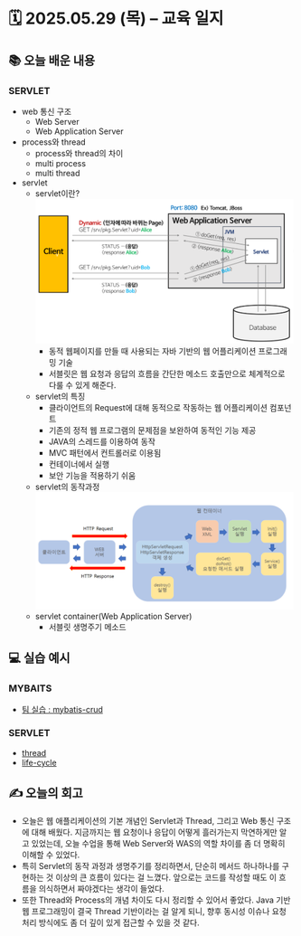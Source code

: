 # 🗓️ 2025.05.29 (목) – 교육 일지

## 📚 오늘 배운 내용

### SERVLET
- web 통신 구조
  - Web Server
  - Web Application Server
- process와 thread
  - process와 thread의 차이
  - multi process
  - multi thread
- servlet
  - servlet이란?
    ![img.png](img/ServletDiagram.png)
    - 동적 웹페이지를 만들 때 사용되는 자바 기반의 웹 어플리케이션 프로그래밍 기술
    - 서블릿은 웹 요청과 응답의 흐름을 간단한 메소드 호출만으로 체계적으로 다룰 수 있게 해준다.
  - servlet의 특징
    - 클라이언트의 Request에 대해 동적으로 작동하는 웹 어플리케이션 컴포넌트
    - 기존의 정적 웹 프로그램의 문제점을 보완하여 동적인 기능 제공
    - JAVA의 스레드를 이용하여 동작
    - MVC 패턴에서 컨트롤러로 이용됨
    - 컨테이너에서 실행
    - 보안 기능을 적용하기 쉬움
  - servlet의 동작과정
    ![img.png](img/ServletFlow.png)
  - servlet container(Web Application Server)
    - 서블릿 생명주기 메소드

## 💻 실습 예시

### MYBAITS
- [팀 실습 : mybatis-crud](https://github.com/C1Z4/mybatis-crud-practice)

### SERVLET
- [thread](../../SERVLET/chatper00-thread)
- [life-cycle](../../SERVLET/chapter01-life-cycle)

## ✍️ 오늘의 회고
- 오늘은 웹 애플리케이션의 기본 개념인 Servlet과 Thread, 그리고 Web 통신 구조에 대해 배웠다. 지금까지는 웹 요청이나 응답이 어떻게 흘러가는지 막연하게만 알고 있었는데, 오늘 수업을 통해 Web Server와 WAS의 역할 차이를 좀 더 명확히 이해할 수 있었다.
- 특히 Servlet의 동작 과정과 생명주기를 정리하면서, 단순히 메서드 하나하나를 구현하는 것 이상의 큰 흐름이 있다는 걸 느꼈다. 앞으로는 코드를 작성할 때도 이 흐름을 의식하면서 짜야겠다는 생각이 들었다.
- 또한 Thread와 Process의 개념 차이도 다시 정리할 수 있어서 좋았다. Java 기반 웹 프로그래밍이 결국 Thread 기반이라는 걸 알게 되니, 향후 동시성 이슈나 요청 처리 방식에도 좀 더 깊이 있게 접근할 수 있을 것 같다.